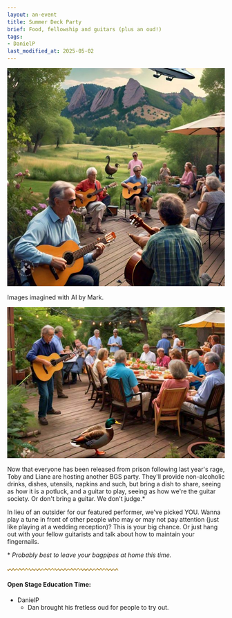```yaml
---
layout: an-event
title: Summer Deck Party
brief: Food, fellowship and guitars (plus an oud!)
tags:
- DanielP
last_modified_at: 2025-05-02
---
```

![Deck Party View](/pics/20240729-DeckPartyFlatirons.jpg)

Images imagined with AI by Mark.

![Deck Party Dinner](/pics/20240729-DeckPartyDinner.jpg)

Now that everyone has been released from prison following last year's rage, Toby and Liane are hosting another BGS party. They'll provide non-alcoholic drinks, dishes, utensils, napkins and such, but bring a dish to share, seeing as how it is a potluck, and a guitar to play, seeing as how we're the guitar society. Or don't bring a guitar. We don't judge.\*

In lieu of an outsider for our featured performer, we've picked YOU. Wanna play a tune in front of other people who may or may not pay attention (just like playing at a wedding reception)? This is your big chance. Or just hang out with your fellow guitarists and talk about how to maintain your fingernails.

\* *Probably best to leave your bagpipes at home this time.*
 

![line](/pics/wgly-line.png)

#### Open Stage Education Time: ####
* DanielP
   - Dan brought his fretless oud for people to try out.
